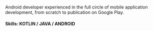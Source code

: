 Android developer experienced in the full circle of mobile application development, from scratch to publication on Google Play.

#### Skills: KOTLIN / JAVA / ANDROID 

